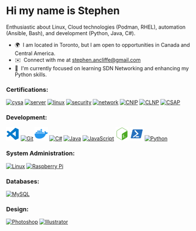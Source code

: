 Hi my name is Stephen
=================================

Enthusiastic about Linux, Cloud technologies (Podman, RHEL), automation (Ansible, Bash), and development (Python, Java, C#). 

* 🌍  I am located in Toronto, but I am open to opportunities in Canada and Central America.
* ✉️  Connect with me at [stephen.ancliffe@gmail.com](mailto:stephen.ancliffe@outlook.com)
* 🧠  I'm currently focused on learning SDN Networking and enhancing my Python skills.

### Certifications:
<p align="left">
      <a href="https://www.credly.com/badges/fa79245a-bc6a-4a31-b9b9-f57512e4c1c0/public_url" target="_blank" rel="noreferrer"><img src="https://images.credly.com/size/220x220/images/dcd99b5b-da24-40a6-9364-62126d590c37/blob" width="76" height="76" alt="cysa" /></a>
    <a href="https://www.credly.com/badges/5575b431-8c47-437f-bd5f-2680f954f3de/public_url" target="_blank" rel="noreferrer"><img src="https://images.credly.com/size/680x680/images/8293972f-573a-4d0b-be14-0bcb65e80b16/blob" width="76" height="76" alt="server" /></a>
      <a href="https://www.credly.com/badges/cb8ca8ad-22e5-4220-b071-474caf04cbb5/public_url" target="_blank" rel="noreferrer"><img src="https://images.credly.com/size/680x680/images/c8ba8fa6-ab8b-4df7-879f-4ae7b98b2765/blob" width="76" height="76" alt="linux" /></a>
      <a href="https://www.credly.com/badges/445b9798-60ee-45d4-8cb8-ac71b19c8f17/public_url" target="_blank" rel="noreferrer"><img src="https://images.credly.com/size/680x680/images/80d8a06a-c384-42bf-ad36-db81bce5adce/blob" width="76" height="76" alt="security" /></a>
      <a href="https://www.credly.com/badges/8a51eb8a-5540-4242-a148-b2e91857c840/public_url" target="_blank" rel="noreferrer"><img src="https://images.credly.com/size/680x680/images/c70ba73e-3c8a-46fa-9d60-4a9af94ad662/blob" width="76" height="76" alt="network" /></a>
    <a href="https://www.credly.com/badges/31b89a10-9231-480e-bfd0-91e3dbee585c/public_url" target="_blank" rel="noreferrer"><img src="https://images.credly.com/size/680x680/images/f308a5b0-18e3-4e93-ae15-9f27dd0a94cc/CompTIA_CNIP.png" width="76" height="76" alt="CNIP" /></a>
    <a href="https://www.credly.com/badges/df7d6e97-3a23-4ae5-9978-baf35144594a/public_url" target="_blank" rel="noreferrer"><img src="https://images.credly.com/size/680x680/images/d68e17f2-b591-4f2e-ae64-414ba82665f4/CompTIA_CLNP.png" width="76" height="76" alt="CLNP" /></a>
      <a href="https://www.credly.com/earner/earned/badge/95b670b6-d2de-4ed4-a76a-026301bf8293" target="_blank" rel="noreferrer"><img src="https://images.credly.com/size/680x680/images/ba1b8072-8ebe-432c-88e5-05bc809c624a/CompTIA_CSAP.png" width="76" height="76" alt="CSAP" /></a>
</p>

### Development:
<p align="left">
  <a href="https://code.visualstudio.com/" target="_blank" rel="noreferrer"><img src="https://raw.githubusercontent.com/danielcranney/profileme-dev/refs/heads/main/public/icons/skills/visualstudiocode-colored.svg" width="36" height="36" alt="VS Code" /></a>
  <a href="https://git-scm.com/" target="_blank" rel="noreferrer"><img src="https://raw.githubusercontent.com/danielcranney/profileme-dev/refs/heads/main/public/icons/skills/git-colored.svg" width="36" height="36" alt="Git" /></a>
  <a href="https://www.docker.com/" target="_blank" rel="noreferrer"><img src="https://raw.githubusercontent.com/danielcranney/profileme-dev/refs/heads/main/public/icons/skills/docker-colored.svg" width="36" height="36" alt="Docker" /></a>
  <a href="https://docs.microsoft.com/en-us/dotnet/csharp/" target="_blank" rel="noreferrer"><img src="https://raw.githubusercontent.com/danielcranney/readme-generator/main/public/icons/skills/csharp-colored.svg" width="36" height="36" alt="C#" /></a>
  <a href="https://www.oracle.com/java/" target="_blank" rel="noreferrer"><img src="https://raw.githubusercontent.com/danielcranney/readme-generator/main/public/icons/skills/java-colored.svg" width="36" height="36" alt="Java" /></a>
  <a href="https://developer.mozilla.org/en-US/docs/Web/JavaScript" target="_blank" rel="noreferrer"><img src="https://raw.githubusercontent.com/danielcranney/readme-generator/main/public/icons/skills/javascript-colored.svg" width="36" height="36" alt="JavaScript" /></a>
  <a href="https://www.gnu.org/software/bash/" target="_blank" rel="noreferrer"><img src="https://raw.githubusercontent.com/danielcranney/profileme-dev/refs/heads/main/public/icons/skills/gnubash-colored.svg" width="36" height="36" alt="GNU Bash" /></a>
  <a href="https://microsoft.com/powershell" target="_blank" rel="noreferrer"><img src="https://raw.githubusercontent.com/danielcranney/profileme-dev/refs/heads/main/public/icons/skills/powershell-colored.svg" width="36" height="36" alt="Powershell" /></a>
  <a href="https://www.python.org/" target="_blank" rel="noreferrer"><img src="https://raw.githubusercontent.com/danielcranney/readme-generator/main/public/icons/skills/python-colored.svg" width="36" height="36" alt="Python" /></a>
</p>

### System Administration:
<p align="left">
  <a href="https://www.linux.org" target="_blank" rel="noreferrer"><img src="https://raw.githubusercontent.com/danielcranney/readme-generator/main/public/icons/skills/linux-colored.svg" width="36" height="36" alt="Linux" /></a>
  <a href="https://www.raspberrypi.org/" target="_blank" rel="noreferrer"><img src="https://raw.githubusercontent.com/danielcranney/readme-generator/main/public/icons/skills/raspberrypi-colored.svg" width="36" height="36" alt="Raspberry Pi" /></a>
</p>

### Databases:
<p align="left">
  <a href="https://www.mysql.com/" target="_blank" rel="noreferrer"><img src="https://raw.githubusercontent.com/danielcranney/readme-generator/main/public/icons/skills/mysql-colored.svg" width="36" height="36" alt="MySQL" /></a>
</p>

### Design:
<p align="left">
  <a href="https://www.adobe.com/uk/products/photoshop.html" target="_blank" rel="noreferrer"><img src="https://raw.githubusercontent.com/danielcranney/readme-generator/main/public/icons/skills/photoshop-colored.svg" width="36" height="36" alt="Photoshop" /></a>
  <a href="adobe.com/uk/products/illustrator.html" target="_blank" rel="noreferrer"><img src="https://raw.githubusercontent.com/danielcranney/readme-generator/main/public/icons/skills/illustrator-colored.svg" width="36" height="36" alt="Illustrator" /></a>
</p>
